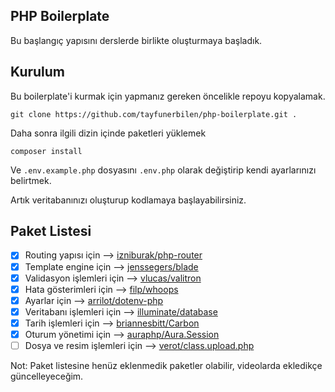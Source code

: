 ## PHP Boilerplate

Bu başlangıç yapısını derslerde birlikte oluşturmaya başladık.

## Kurulum

Bu boilerplate'i kurmak için yapmanız gereken öncelikle repoyu kopyalamak.

```
git clone https://github.com/tayfunerbilen/php-boilerplate.git .
```
Daha sonra ilgili dizin içinde paketleri yüklemek

```
composer install
```

Ve `.env.example.php` dosyasını `.env.php` olarak değiştirip kendi ayarlarınızı belirtmek.

Artık veritabanınızı oluşturup kodlamaya başlayabilirsiniz.

## Paket Listesi

- [x] Routing yapısı için --> [izniburak/php-router](https://github.com/izniburak/php-router)
- [x] Template engine için --> [jenssegers/blade](https://github.com/jenssegers/blade)
- [x] Validasyon işlemleri için --> [vlucas/valitron](https://github.com/vlucas/valitron)
- [x] Hata gösterimleri için --> [filp/whoops](https://github.com/filp/whoops)
- [x] Ayarlar için --> [arrilot/dotenv-php](https://github.com/arrilot/dotenv-php)
- [x] Veritabanı işlemleri için --> [illuminate/database](https://github.com/illuminate/database)
- [x] Tarih işlemleri için --> [briannesbitt/Carbon](https://github.com/briannesbitt/Carbon)
- [x] Oturum yönetimi için --> [auraphp/Aura.Session](https://github.com/auraphp/Aura.Session)
- [ ] Dosya ve resim işlemleri için --> [verot/class.upload.php](https://packagist.org/packages/verot/class.upload.php)

Not: Paket listesine henüz eklenmedik paketler olabilir, videolarda ekledikçe güncelleyeceğim.
